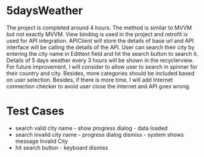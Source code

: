 # 5daysWeather

The project is completed around 4 hours. The method is similar to MVVM but not exactly MVVM. View binding is used in the project and retrofit is used for API integration. APIClient will store the details of base url and API interface will be calling the details of the API. User can search their city by entering the city name in Edittext field and hit the search button to search it. Details of 5 days weather every 3 hours will be shown in the recyclerview. For future improvement, I will consider to allow user to search in spinner for their country and city. Besides, more categories should be included based on user selection. Besides, if there is more time, I will add Internet connection checker to avoid user close the internet and API goes wrong.

# Test Cases
- search valid city name - show progress dialog - data loaded
- search invalid city name - progress dialog dismiss - system shows message Invalid City
- hit search button - keyboard dismiss
